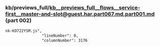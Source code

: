 ### kb/previews_full/kb__previews_full__flows__service-first__master-and-slot@guest.har.part067.md.part001.md (part 002)

```md
nk-KO722YSM.js",
                "lineNumber": 0,
                "columnNumber": 3176
           
```

```
